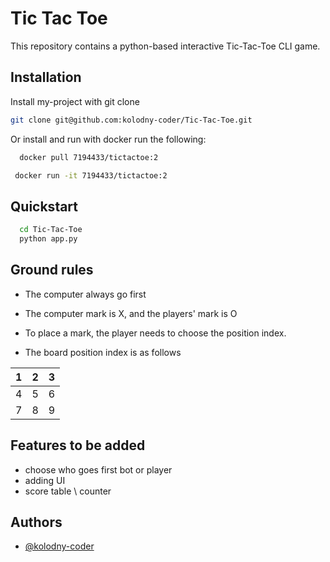 
# Tic Tac Toe

This repository contains a python-based interactive Tic-Tac-Toe CLI game.


## Installation

Install my-project with git clone

```bash
git clone git@github.com:kolodny-coder/Tic-Tac-Toe.git
```
Or install and run with docker run the following:
```bash
  docker pull 7194433/tictactoe:2  
```

```bash
 docker run -it 7194433/tictactoe:2  
```

## Quickstart

```bash
  cd Tic-Tac-Toe
  python app.py

```


    
## Ground rules 
- The computer always go first 
- The computer mark is X, and the players' mark is O
- To place a mark, the player needs to choose the position index.

- The board position index is as follows

| 1 |2     | 3                |
| :-------- | :------- | :------------------------- |
| 4| 5 |6 |
| 7 | 8 | 9|





## Features to be added 

- choose who goes first bot or player
- adding UI
- score table \ counter



## Authors

- [@kolodny-coder](https://github.com/kolodny-coder)

